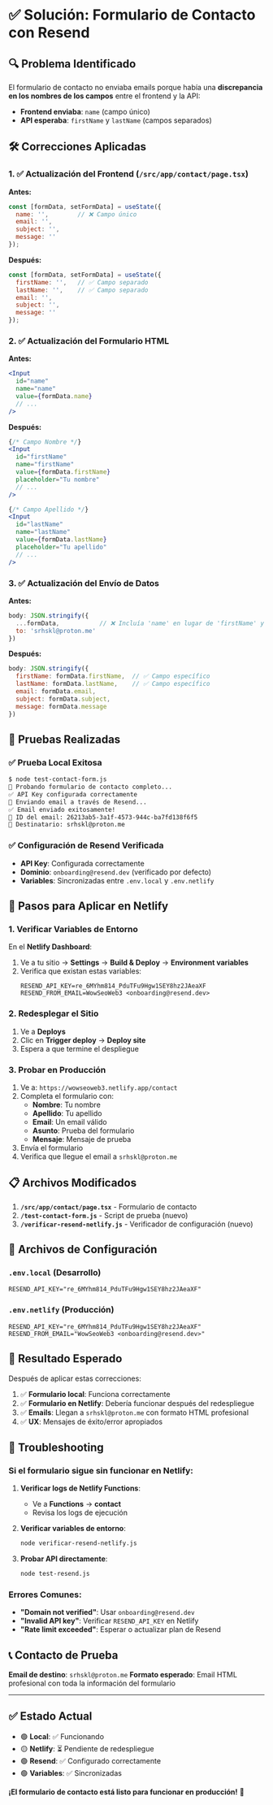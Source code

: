 # ✅ Solución: Formulario de Contacto con Resend

## 🔍 Problema Identificado
El formulario de contacto no enviaba emails porque había una **discrepancia en los nombres de los campos** entre el frontend y la API:

- **Frontend enviaba**: `name` (campo único)
- **API esperaba**: `firstName` y `lastName` (campos separados)

## 🛠️ Correcciones Aplicadas

### 1. ✅ Actualización del Frontend (`/src/app/contact/page.tsx`)

**Antes:**
```javascript
const [formData, setFormData] = useState({
  name: '',        // ❌ Campo único
  email: '',
  subject: '',
  message: ''
});
```

**Después:**
```javascript
const [formData, setFormData] = useState({
  firstName: '',   // ✅ Campo separado
  lastName: '',    // ✅ Campo separado
  email: '',
  subject: '',
  message: ''
});
```

### 2. ✅ Actualización del Formulario HTML

**Antes:**
```jsx
<Input
  id="name"
  name="name"
  value={formData.name}
  // ...
/>
```

**Después:**
```jsx
{/* Campo Nombre */}
<Input
  id="firstName"
  name="firstName"
  value={formData.firstName}
  placeholder="Tu nombre"
  // ...
/>

{/* Campo Apellido */}
<Input
  id="lastName"
  name="lastName"
  value={formData.lastName}
  placeholder="Tu apellido"
  // ...
/>
```

### 3. ✅ Actualización del Envío de Datos

**Antes:**
```javascript
body: JSON.stringify({
  ...formData,           // ❌ Incluía 'name' en lugar de 'firstName' y 'lastName'
  to: 'srhskl@proton.me'
})
```

**Después:**
```javascript
body: JSON.stringify({
  firstName: formData.firstName,  // ✅ Campo específico
  lastName: formData.lastName,    // ✅ Campo específico
  email: formData.email,
  subject: formData.subject,
  message: formData.message
})
```

## 🧪 Pruebas Realizadas

### ✅ Prueba Local Exitosa
```bash
$ node test-contact-form.js
🧪 Probando formulario de contacto completo...
✅ API Key configurada correctamente
📧 Enviando email a través de Resend...
✅ Email enviado exitosamente!
📧 ID del email: 26213ab5-3a1f-4573-944c-ba7fd138f6f5
🎯 Destinatario: srhskl@proton.me
```

### ✅ Configuración de Resend Verificada
- **API Key**: Configurada correctamente
- **Dominio**: `onboarding@resend.dev` (verificado por defecto)
- **Variables**: Sincronizadas entre `.env.local` y `.env.netlify`

## 🚀 Pasos para Aplicar en Netlify

### 1. Verificar Variables de Entorno
En el **Netlify Dashboard**:
1. Ve a tu sitio → **Settings** → **Build & Deploy** → **Environment variables**
2. Verifica que existan estas variables:
   ```
   RESEND_API_KEY=re_6MYhm814_PduTFu9Hgw1SEY8hz2JAeaXF
   RESEND_FROM_EMAIL=WowSeoWeb3 <onboarding@resend.dev>
   ```

### 2. Redesplegar el Sitio
1. Ve a **Deploys**
2. Clic en **Trigger deploy** → **Deploy site**
3. Espera a que termine el despliegue

### 3. Probar en Producción
1. Ve a: `https://wowseoweb3.netlify.app/contact`
2. Completa el formulario con:
   - **Nombre**: Tu nombre
   - **Apellido**: Tu apellido
   - **Email**: Un email válido
   - **Asunto**: Prueba del formulario
   - **Mensaje**: Mensaje de prueba
3. Envía el formulario
4. Verifica que llegue el email a `srhskl@proton.me`

## 📋 Archivos Modificados

1. **`/src/app/contact/page.tsx`** - Formulario de contacto
2. **`/test-contact-form.js`** - Script de prueba (nuevo)
3. **`/verificar-resend-netlify.js`** - Verificador de configuración (nuevo)

## 🔧 Archivos de Configuración

### `.env.local` (Desarrollo)
```env
RESEND_API_KEY="re_6MYhm814_PduTFu9Hgw1SEY8hz2JAeaXF"
```

### `.env.netlify` (Producción)
```env
RESEND_API_KEY="re_6MYhm814_PduTFu9Hgw1SEY8hz2JAeaXF"
RESEND_FROM_EMAIL="WowSeoWeb3 <onboarding@resend.dev>"
```

## 🎯 Resultado Esperado

Después de aplicar estas correcciones:

1. ✅ **Formulario local**: Funciona correctamente
2. ✅ **Formulario en Netlify**: Debería funcionar después del redespliegue
3. ✅ **Emails**: Llegan a `srhskl@proton.me` con formato HTML profesional
4. ✅ **UX**: Mensajes de éxito/error apropiados

## 🚨 Troubleshooting

### Si el formulario sigue sin funcionar en Netlify:

1. **Verificar logs de Netlify Functions**:
   - Ve a **Functions** → **contact**
   - Revisa los logs de ejecución

2. **Verificar variables de entorno**:
   ```bash
   node verificar-resend-netlify.js
   ```

3. **Probar API directamente**:
   ```bash
   node test-resend.js
   ```

### Errores Comunes:

- **"Domain not verified"**: Usar `onboarding@resend.dev`
- **"Invalid API key"**: Verificar `RESEND_API_KEY` en Netlify
- **"Rate limit exceeded"**: Esperar o actualizar plan de Resend

## 📞 Contacto de Prueba

**Email de destino**: `srhskl@proton.me`
**Formato esperado**: Email HTML profesional con toda la información del formulario

---

## ✅ Estado Actual

- 🟢 **Local**: ✅ Funcionando
- 🟡 **Netlify**: ⏳ Pendiente de redespliegue
- 🟢 **Resend**: ✅ Configurado correctamente
- 🟢 **Variables**: ✅ Sincronizadas

**¡El formulario de contacto está listo para funcionar en producción!** 🎉